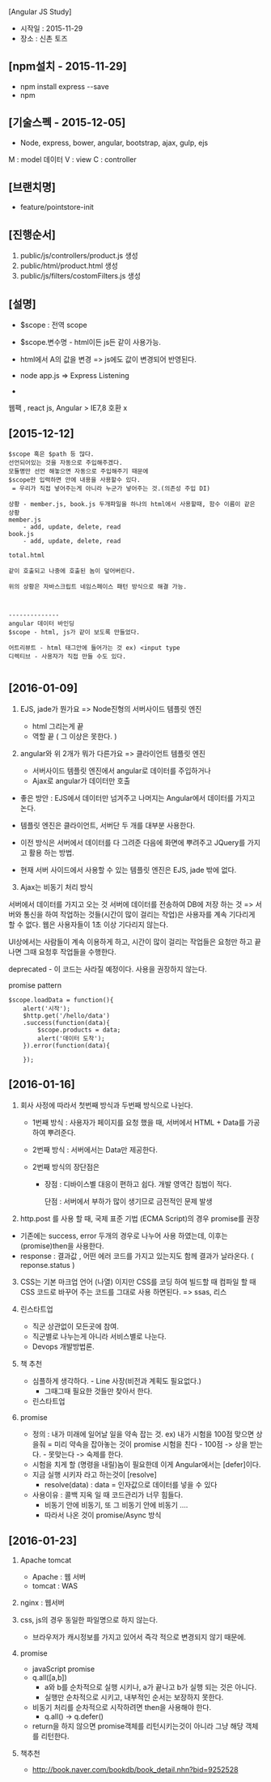 [Angular JS Study]
- 시작일 : 2015-11-29
- 장소 : 신촌 토즈


[npm설치 - 2015-11-29]
--------------
- npm install express --save
- npm

[기술스펙 - 2015-12-05]		
--------------
* Node, express, bower, angular, bootstrap, ajax, gulp, ejs

M : model 데이터
V : view
C : controller

[브랜치명]
--------------
* feature/pointstore-init

[진행순서]
--------------
1. public/js/controllers/product.js 생성
2. public/html/product.html 생성
3. public/js/filters/costomFilters.js 생성


[설명]
-------------

- $scope : 전역 scope
- $scope.변수명 - html이든 js든 같이 사용가능.
- html에서 A의 값을 변경 => js에도 값이 변경되어 반영된다.

- node app.js => Express Listening
-


웹팩 , 
react js, Angular > IE7,8 호환 x


[2015-12-12]
--------------------
```
$scope 혹은 $path 등 많다.
선언되어있는 것을 자동으로 주입해주겠다.
모듈명만 선언 해놓으면 자동으로 주입해주기 때문에 
$scope만 입력하면 안에 내용을 사용할수 있다.
 = 우리가 직접 넣어주는게 아니라 누군가 넣어주는 것.(의존성 주입 DI)

상황 - member.js, book.js 두개파일을 하나의 html에서 사용할때, 함수 이름이 같은 상황
member.js
    - add, update, delete, read
book.js
	- add, update, delete, read

total.html

같이 호출되고 나중에 호출된 놈이 덮어버린다.

위의 상황은 자바스크립트 네임스페이스 패턴 방식으로 해결 가능.



--------------
angular 데이터 바인딩
$scope - html, js가 같이 보도록 만들었다.

어트리뷰트 - html 태그안에 들어가는 것 ex) <input type
디렉티브 - 사용자가 직접 만들 수도 있다.


```


[2016-01-09]
--------------------
1. EJS, jade가 뭔가요 => Node진형의 서버사이드 템플릿 엔진
    - html 그리는게 끝 
    - 역할 끝 ( 그 이상은 못한다. )

2. angular와 위 2개가 뭐가 다른가요 => 클라이언트 템플릿 엔진
    - 서버사이드 템플릿 엔진에서 angular로 데이터를 주입하거나
    - Ajax로 angular가 데이터만 호출


- 좋은 방안 : EJS에서 데이터만 넘겨주고 나머지는 Angular에서 데이터를 가지고 논다.
- 템플릿 엔진은 클라이언트, 서버단 두 개를 대부분 사용한다.

- 이전 방식은 서버에서 데이터를 다 그려준 다음에 화면에 뿌려주고 JQuery를 가지고 활용 하는 방법.
- 현재 서버 사이드에서 사용할 수 있는 템플릿 엔진은 EJS, jade 밖에 없다. 



3. Ajax는 비동기 처리 방식


서버에서 데이터를 가지고 오는 것
서버에 데이터를 전송하여 DB에 저장 하는 것 
=> 서버와 통신을 하여 작업하는 것들(시간이 많이 걸리는 작업)은 사용자를 계속 기다리게 할 수 없다.
웹은 사용자들이 1초 이상 기다리지 않는다.

UI상에서는 사람들이 계속 이용하게 하고, 
시간이 많이 걸리는 작업들은 요청만 하고 끝나면 그때 요청후 작업들을 수행한다.

deprecated - 이 코드는 사라질 예정이다. 사용을 권장하지 않는다.

promise pattern
```
$scope.loadData = function(){
	alert('시작');
	$http.get('/hello/data')
	.success(function(data){
		$scope.products = data;
		alert('데이터 도착');
	}).error(function(data){
		
	});

```

[2016-01-16]
--------------------
1. 회사 사정에 따라서 첫번째 방식과 두번째 방식으로 나뉜다.
    - 1번째 방식 : 사용자가 페이지를 요청 했을 때, 서버에서 HTML + Data를 가공하여 뿌려준다.
    - 2번째 방식 : 서버에서는 Data만 제공한다.

    - 2번째 방식의 장단점은 
        - 장점 : 디바이스별 대응이 편하고 쉽다.
                 개발 영역간 침범이 적다.

          단점 : 서버에서 부하가 많이 생기므로 금전적인 문제 발생



2. http.post 를 사용 할 때, 
국제 표준 기법 (ECMA Script)의 경우 promise를 권장 
- 기존에는 success, error 두개의 경우로 나누어 사용 하였는데, 이후는 (promise)then을 사용한다.
- response : 결과값 , 어떤 에러 코드를 가지고 있는지도 함께 결과가 날라온다. ( reponse.status )


3. CSS는 기본 마크업 언어 (나열) 이지만 
   CSS를 코딩 하여 빌드할 때 컴파일 할 때 CSS 코드로 바꾸어 주는 코드를 그대로 사용 하면된다.
   => ssas, 리스 


4. 린스타트업 
    - 직군 상관없이 모든곳에 참여.
    - 직군별로 나누는게 아니라 서비스별로 나눈다.
    - Devops 개발방법론.

5. 책 추천 
    - 심플하게 생각하다. - Line 사장(비전과 계획도 필요없다.)
         - 그때그때 필요한 것들만 찾아서 한다.
    - 린스타트업


6. promise
    - 정의 : 내가 미래에 일어날 일을 약속 잡는 것.
     ex) 내가 시험을 100점 맞으면 상을줘 = 미리 약속을 잡아놓는 것이 promise
         시험을 친다 - 100점    -> 상을 받는다.
                    - 못맞는다  -> 숙제를 한다.
    - 시험을 치게 할 (명령을 내릴)놈이 필요한데 이게 Angular에서는 [defer]이다.
    - 지금 실행 시키자 라고 하는것이 [resolve]
        - resolve(data) : data = 인자값으로 데이터를 넣을 수 있다
    - 사용이유 : 콜백 지옥 일 때 코드관리가 너무 힘들다.
        - 비동기 안에 비동기, 또 그 비동기 안에 비동기 ....
        - 따라서 나온 것이 promise/Async 방식




[2016-01-23]
------------------------
1. Apache tomcat
    - Apache : 웹 서버
    - tomcat : WAS

2. nginx : 웹서버

3. css, js의 경우 동일한 파일명으로 하지 않는다.
   - 브라우저가 캐시정보를 가지고 있어서 즉각 적으로 변경되지 않기 때문에.


4. promise
    - javaScript promise
    - q.all([a,b])
        - a와 b를 순차적으로 실행 시키나, a가 끝나고 b가 실행 되는 것은 아니다.
        - 실행만 순차적으로 시키고, 내부적인 순서는 보장하지 못한다.
    - 비동기 처리를 순차적으로 시작하려면 then을 사용해야 한다.
        - q.all() -> q.defer()
    - return을 하지 않으면 promise객체를 리턴시키는것이 아니라 그냥 해당 객체를 리턴한다.
    
5. 책추천 
    - http://book.naver.com/bookdb/book_detail.nhn?bid=9252528